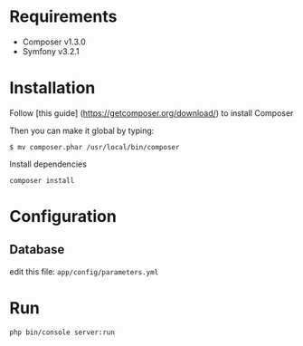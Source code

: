 Requirements
========================

* Composer v1.3.0
* Symfony  v3.2.1

Installation
========================

Follow [this guide] (https://getcomposer.org/download/) to install Composer

Then you can make it global by typing:

```shell
$ mv composer.phar /usr/local/bin/composer
```

Install dependencies

```shell
composer install
```

Configuration
========================

Database
------------------------

edit this file: `app/config/parameters.yml`


Run
========================

```shell
php bin/console server:run
```
